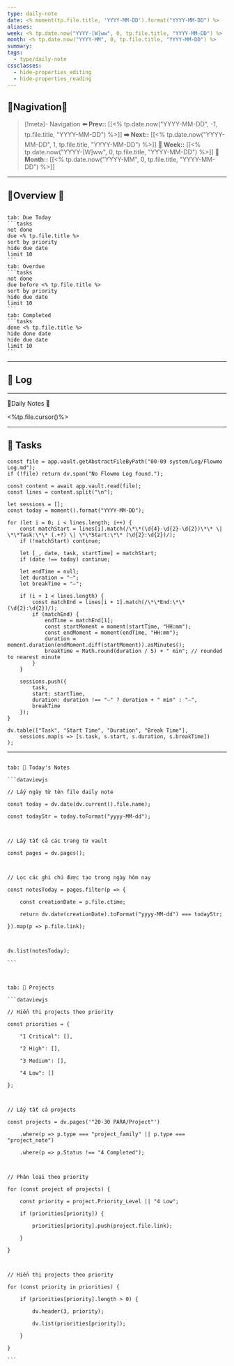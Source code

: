```yaml
---
type: daily-note
date: <% moment(tp.file.title, 'YYYY-MM-DD').format("YYYY-MM-DD") %>
aliases: 
week: <% tp.date.now("YYYY-[W]ww", 0, tp.file.title, "YYYY-MM-DD") %>
month: <% tp.date.now("YYYY-MM", 0, tp.file.title, "YYYY-MM-DD") %>
summary: 
tags:
  - type/daily-note
cssclasses:
  - hide-properties_editing
  - hide-properties_reading
---
```


## 🐣Nagivation🐣

>[!meta]- Navigation
>**⬅️ Prev::** [[<% tp.date.now("YYYY-MM-DD", -1, tp.file.title, "YYYY-MM-DD") %>]]
>**➡️ Next::** [[<% tp.date.now("YYYY-MM-DD", 1, tp.file.title, "YYYY-MM-DD") %>]]
>**📅 Week::** [[<% tp.date.now("YYYY-[W]ww", 0, tp.file.title, "YYYY-MM-DD") %>]]
>**📆 Month::** [[<% tp.date.now("YYYY-MM", 0, tp.file.title, "YYYY-MM-DD") %>]]

---
##  🌼Overview 🌼

```calendar-nav
```
````tabs
tab: Due Today
```tasks
not done
due <% tp.file.title %>
sort by priority
hide due date
limit 10
```
tab: Overdue
```tasks 
not done 
due before <% tp.file.title %>
sort by priority
hide due date
limit 10
```
tab: Completed
```tasks
done <% tp.file.title %>
hide done date
hide due date
limit 10
```
````


---
## 🌱 Log
---

 🌠Daily Notes 🌠

<%tp.file.cursor()%>

---
## 🍅 Tasks
```dataviewjs
const file = app.vault.getAbstractFileByPath("00-09 system/Log/Flowmo Log.md");
if (!file) return dv.span("No Flowmo Log found.");

const content = await app.vault.read(file);
const lines = content.split("\n");

let sessions = [];
const today = moment().format("YYYY-MM-DD");

for (let i = 0; i < lines.length; i++) {
    const matchStart = lines[i].match(/\*\*(\d{4}-\d{2}-\d{2})\*\* \| \*\*Task:\*\* (.+?) \| \*\*Start:\*\* (\d{2}:\d{2})/);
    if (!matchStart) continue;

    let [_, date, task, startTime] = matchStart;
    if (date !== today) continue;

    let endTime = null;
    let duration = "—";
    let breakTime = "—";

    if (i + 1 < lines.length) {
        const matchEnd = lines[i + 1].match(/\*\*End:\*\* (\d{2}:\d{2})/);
        if (matchEnd) {
            endTime = matchEnd[1];
            const startMoment = moment(startTime, "HH:mm");
            const endMoment = moment(endTime, "HH:mm");
            duration = moment.duration(endMoment.diff(startMoment)).asMinutes();
            breakTime = Math.round(duration / 5) + " min"; // rounded to nearest minute
        }
    }

    sessions.push({
        task,
        start: startTime,
        duration: duration !== "—" ? duration + " min" : "—",
        breakTime
    });
}

dv.table(["Task", "Start Time", "Duration", "Break Time"],
    sessions.map(s => [s.task, s.start, s.duration, s.breakTime])
);
```
---
````

tab: 🐹 Today's Notes

```dataviewjs

// Lấy ngày từ tên file daily note

const today = dv.date(dv.current().file.name);

const todayStr = today.toFormat("yyyy-MM-dd");

  

// Lấy tất cả các trang từ vault

const pages = dv.pages();

  

// Lọc các ghi chú được tạo trong ngày hôm nay

const notesToday = pages.filter(p => {

    const creationDate = p.file.ctime;

    return dv.date(creationDate).toFormat("yyyy-MM-dd") === todayStr;

}).map(p => p.file.link);

  

dv.list(notesToday);

```

  

tab: 🐹 Projects

```dataviewjs

// Hiển thị projects theo priority

const priorities = {

    "1 Critical": [],

    "2 High": [],

    "3 Medium": [],

    "4 Low": []

};

  

// Lấy tất cả projects

const projects = dv.pages('"20-30 PARA/Project"')

    .where(p => p.type === "project_family" || p.type === "project_note")

    .where(p => p.Status !== "4 Completed");

  

// Phân loại theo priority

for (const project of projects) {

    const priority = project.Priority_Level || "4 Low";

    if (priorities[priority]) {

        priorities[priority].push(project.file.link);

    }

}

  

// Hiển thị projects theo priority

for (const priority in priorities) {

    if (priorities[priority].length > 0) {

        dv.header(3, priority);

        dv.list(priorities[priority]);

    }

}

```

````



